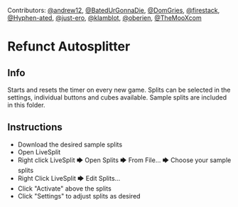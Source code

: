 Contributors: [@andrew12](https://github.com/andrew12), [@BatedUrGonnaDie](https://github.com/BatedUrGonnaDie), [@DomGries](https://github.com/DomGries), [@firestack](https://github.com/firestack), [@Hyphen-ated](https://github.com/Hyphen-ated), [@just-ero](https://github.com/just-ero), [@klamblot](https://github.com/klamblot), [@oberien](https://github.com/oberien), [@TheMooXcom](https://github.com/TheMooXcom)

# Refunct Autosplitter
## Info
Starts and resets the timer on every new game. Splits can be selected in the settings, individual buttons and cubes available.
Sample splits are included in this folder.

## Instructions
* Download the desired sample splits
* Open LiveSplit
* Right click LiveSplit 🡆 Open Splits 🡆 From File... 🡆 Choose your sample splits
* Right Click LiveSplit 🡆 Edit Splits...
* Click "Activate" above the splits
* Click "Settings" to adjust splits as desired
